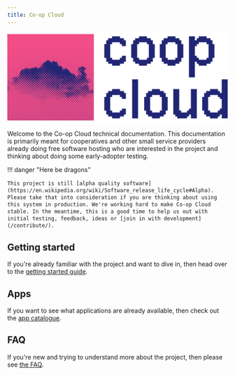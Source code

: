 ```yaml
---
title: Co-op Cloud
---
```


![co-op cloud logo](img/coop_cloud_logo_pink.png)

Welcome to the Co-op Cloud technical documentation. This documentation is primarily meant for cooperatives and other small service providers already doing free software hosting who are interested in the project and thinking about doing some early-adopter testing.

!!! danger "Here be dragons"

    This project is still [alpha quality software](https://en.wikipedia.org/wiki/Software_release_life_cycle#Alpha). Please take that into consideration if you are thinking about using this system in production. We're working hard to make Co-op Cloud stable. In the meantime, this is a good time to help us out with initial testing, feedback, ideas or [join in with development](/contribute/).

## Getting started

If you're already familiar with the project and want to dive in, then head over to the [getting started guide](/overview/).

## Apps

If you want to see what applications are already available, then check out the [app catalogue](/apps/).

## FAQ

If you're new and trying to understand more about the project, then please see [the FAQ](/faq/).
